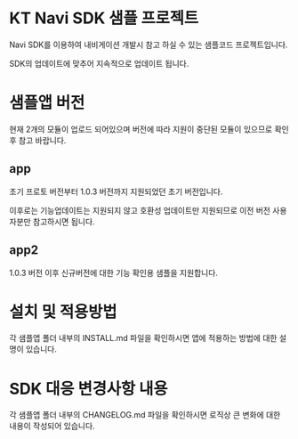 # KT Navi SDK 샘플 프로젝트

Navi SDK를 이용하여 내비게이션 개발시 참고 하실 수 있는 샘플코드 프로젝트입니다. 

SDK의 업데이트에 맞추어 지속적으로 업데이트 됩니다.

# 샘플앱 버전
현재 2개의 모듈이 업로드 되어있으며 버전에 따라 지원이 중단된 모듈이 있으므로 확인 후 참고 바랍니다.

## app
초기 프로토 버전부터 1.0.3 버전까지 지원되었던 초기 버전입니다.

이후로는 기능업데이트는 지원되지 않고 호환성 업데이트만 지원되므로 이전 버전 사용자분만 참고하시면 됩니다.

## app2
1.0.3 버전 이후 신규버전에 대한 기능 확인용 샘플을 지원합니다.

# 설치 및 적용방법
각 샘플앱 폴더 내부의 INSTALL.md 파일을 확인하시면 앱에 적용하는 방법에 대한 설명이 있습니다.

# SDK 대응 변경사항 내용
각 샘플앱 폴더 내부의 CHANGELOG.md 파일을 확인하시면 로직상 큰 변화에 대한 내용이 작성되어 있습니다.
